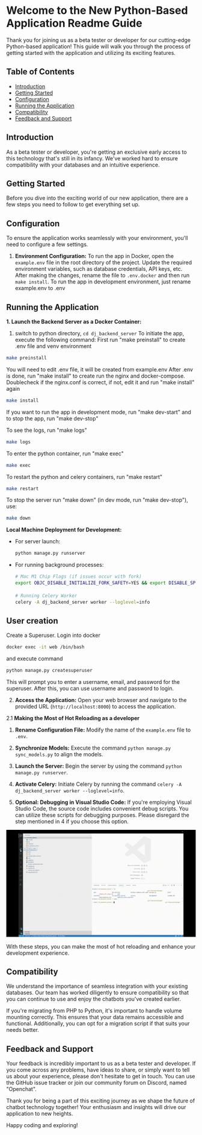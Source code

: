 # Welcome to the New Python-Based Application Readme Guide

Thank you for joining us as a beta tester or developer for our cutting-edge Python-based application! This guide will walk you through the process of getting started with the application and utilizing its exciting features.

## Table of Contents
- [Introduction](#introduction)
- [Getting Started](#getting-started)
- [Configuration](#configuration)
- [Running the Application](#running-the-application)
- [Compatibility](#compatibility)
- [Feedback and Support](#feedback-and-support)

## Introduction
As a beta tester or developer, you're getting an exclusive early access to this technology that's still in its infancy. We've worked hard to ensure compatibility with your databases and an intuitive experience.

## Getting Started
Before you dive into the exciting world of our new application, there are a few steps you need to follow to get everything set up.

## Configuration
To ensure the application works seamlessly with your environment, you'll need to configure a few settings.

1. **Environment Configuration:** To run the app in Docker, open the `example.env` file in the root directory of the project. Update the required environment variables, such as database credentials, API keys, etc. After making the changes, rename the file to `.env.docker` and then run `make install`. To run the app in development environment, just rename example.env to .env

## Running the Application

**1. Launch the Backend Server as a Docker Container:**

1. switch to python directory, `cd dj_backend_server`
To initiate the app, execute the following command:
First run "make preinstall" to create .env file and venv environment

```bash
make preinstall
```

You will need to edit .env file, it will be created from example.env
After .env is done, run "make install" to create run the nginx and docker-compose. 
Doublecheck if the nginx.conf is correct, if not, edit it and run "make install" again

```bash
make install
```

If you want to run the app in development mode, run "make dev-start" and to stop the app, run "make dev-stop"

To see the logs, run "make logs"

```bash
make logs
```

To enter the python container, run "make exec"

```bash
make exec
```

To restart the python and celery containers, run "make restart"

```bash
make restart
```

To stop the server run "make down" (in dev mode, run "make dev-stop"), use:

```bash
make down
```

**Local Machine Deployment for Development:**

- For server launch:
  ```bash
  python manage.py runserver
  ```

- For running background processes:
  ```bash
  # Mac M1 Chip Flags (if issues occur with fork)
  export OBJC_DISABLE_INITIALIZE_FORK_SAFETY=YES && export DISABLE_SPRING=true

  # Running Celery Worker
  celery -A dj_backend_server worker --loglevel=info
  ```

## User creation

Create a Superuser. Login into docker 

```bash
docker exec -it web /bin/bash
```

and execute command 

```bash
python manage.py createsuperuser
```

This will prompt you to enter a username, email, and password for the superuser. After this, you can use username and password to login.

2. **Access the Application:** Open your web browser and navigate to the provided URL (`http://localhost:8000`) to access the application.


2.1 **Making the Most of Hot Reloading as a developer**

   1. **Rename Configuration File:** Modify the name of the `example.env` file to `.env`.

   2. **Synchronize Models:** Execute the command `python manage.py sync_models.py` to align the models.

   3. **Launch the Server:** Begin the server by using the command `python manage.py runserver`.

   4. **Activate Celery:** Initiate Celery by running the command `celery -A dj_backend_server worker --loglevel=info`.

   5. **Optional: Debugging in Visual Studio Code:** If you're employing Visual Studio Code, the source code includes convenient debug scripts. You can utilize these scripts for debugging purposes. Please disregard the step mentioned in 4 if you choose this option.

   ![Debugging on vscode](aug_11/django.gif)

With these steps, you can make the most of hot reloading and enhance your development experience.

## Compatibility
We understand the importance of seamless integration with your existing databases. Our team has worked diligently to ensure compatibility so that you can continue to use and enjoy the chatbots you've created earlier.

If you're migrating from PHP to Python, it's important to handle volume mounting correctly. This ensures that your data remains accessible and functional. Additionally, you can opt for a migration script if that suits your needs better.

## Feedback and Support
Your feedback is incredibly important to us as a beta tester and developer. If you come across any problems, have ideas to share, or simply want to tell us about your experience, please don't hesitate to get in touch. You can use the GitHub issue tracker or join our community forum on Discord, named "Openchat".

Thank you for being a part of this exciting journey as we shape the future of chatbot technology together! Your enthusiasm and insights will drive our application to new heights.

Happy coding and exploring!
